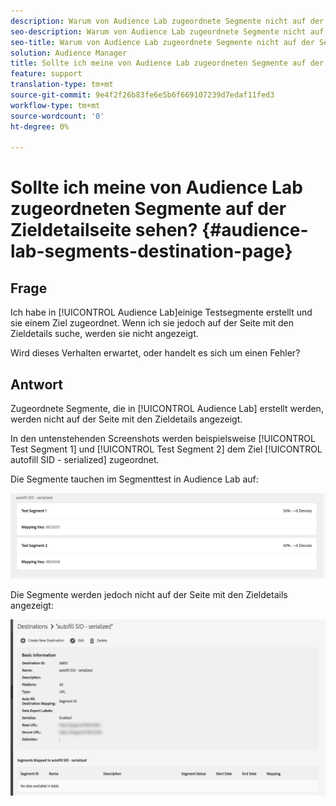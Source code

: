 ```yaml
---
description: Warum von Audience Lab zugeordnete Segmente nicht auf der Seite mit den Zieldetails angezeigt werden.
seo-description: Warum von Audience Lab zugeordnete Segmente nicht auf der Seite mit den Zieldetails angezeigt werden.
seo-title: Warum von Audience Lab zugeordnete Segmente nicht auf der Seite mit den Zieldetails angezeigt werden.
solution: Audience Manager
title: Sollte ich meine von Audience Lab zugeordneten Segmente auf der Zieldetailseite sehen?
feature: support
translation-type: tm+mt
source-git-commit: 9e4f2f26b83fe6e5b6f669107239d7edaf11fed3
workflow-type: tm+mt
source-wordcount: '0'
ht-degree: 0%

---
```



# Sollte ich meine von Audience Lab zugeordneten Segmente auf der Zieldetailseite sehen? {#audience-lab-segments-destination-page}

## Frage

Ich habe in [!UICONTROL Audience Lab]einige Testsegmente erstellt und sie einem Ziel zugeordnet. Wenn ich sie jedoch auf der Seite mit den Zieldetails suche, werden sie nicht angezeigt.

Wird dieses Verhalten erwartet, oder handelt es sich um einen Fehler?

## Antwort

Zugeordnete Segmente, die in [!UICONTROL Audience Lab] erstellt werden, werden nicht auf der Seite mit den Zieldetails angezeigt.

In den untenstehenden Screenshots werden beispielsweise [!UICONTROL Test Segment 1] und [!UICONTROL Test Segment 2] dem Ziel [!UICONTROL autofill SID - serialized] zugeordnet.

Die Segmente tauchen im Segmenttest in Audience Lab auf:

![Segmentansicht in Audience Lab](assets/should_i_see_my_aamlab01.png)

Die Segmente werden jedoch nicht auf der Seite mit den Zieldetails angezeigt:

![Bild der Seite mit den Zieldetails](assets/should_i_see_my_aamlab02.png)